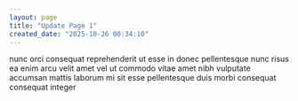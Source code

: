```yaml
---
layout: page
title: "Update Page 1"
created_date: "2025-10-26 00:34:10"
---
```


nunc orci consequat reprehenderit ut esse in donec pellentesque nunc risus ea enim arcu velit amet vel ut commodo vitae amet nibh vulputate accumsan mattis laborum mi sit esse pellentesque duis morbi consequat consequat integer 
